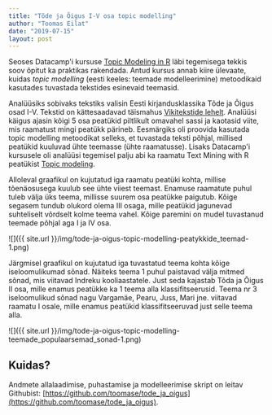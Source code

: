 ```yaml
---
title: "Tõde ja Õigus I-V osa topic modelling"
author: "Toomas Eilat"
date: "2019-07-15"
layout: post
---
```









Seoses Datacamp'i kursuse [Topic Modeling in R](https://www.datacamp.com/courses/topic-modeling-in-r) läbi tegemisega tekkis soov õpitut ka praktikas rakendada. Antud kursus annab kiire ülevaate, kuidas _topic modelling_ (eesti keeles: teemade modelleerimine) metoodikaid kasutades tuvastada tekstides esinevaid teemasid.

Analüüsiks sobivaks tekstiks valisin Eesti kirjandusklassika Tõde ja Õigus osad I-V. Tekstid on kättesaadavad täismahus [Vikitekstide lehelt](https://et.wikisource.org/wiki/T%C3%B5de_ja_%C3%B5igus_I). 
Analüüsi käigus ajasin kõigi 5 osa peatükid piltlikult omavahel sassi ja kaotasid viite, mis raamatust mingi peatükk pärineb. Eesmärgiks oli proovida kasutada topic modelling metoodikat selleks, et tuvastada teksti põhjal, millised peatükid kuuluvad ühte teemasse (ühte raamatusse). Lisaks Datacamp'i kursusele oli analüüsi tegemisel palju abi ka raamatu Text Mining with R peatükist [Topic modeling](https://www.tidytextmining.com/topicmodeling.html#library-heist).

Alloleval graafikul on kujutatud iga raamatu peatüki kohta, millise tõenäosusega kuulub see ühte viiest teemast. Enamuse raamatute puhul tuleb välja üks teema, millisse suurem osa peatükke paigutub. Kõige segasem tundub olukord olema III osaga, mille peatükid jagunevad suhteliselt võrdselt kolme teema vahel. Kõige paremini on mudel tuvastanud teemade põhjal aga I ja IV osa.




![]({{ site.url }}/img/tode-ja-oigus-topic-modelling-peatykkide_teemad-1.png)

Järgmisel graafikul on kujutatud iga tuvastatud teema kohta kõige iseloomulikumad sõnad. Näiteks teema 1 puhul paistavad välja mitmed sõnad, mis viitavad Indreku kooliaastatele. Just seda kajastab Tõda ja Õigus II osa, mille enamus peatükke ka 1 teema alla klassifitseerusid. Teema nr 3 iseloomulikud sõnad nagu Vargamäe, Pearu, Juss, Mari jne. viitavad raamatu I osale, mille enamus peatükid klassifitseeruvad just selle teema alla.

![]({{ site.url }}/img/tode-ja-oigus-topic-modelling-teemade_populaarsemad_sonad-1.png)


## Kuidas?
Andmete allalaadimise, puhastamise ja modelleerimise skript on leitav Githubist: [https://github.com/toomase/tode_ja_oigus](https://github.com/toomase/tode_ja_oigus).
